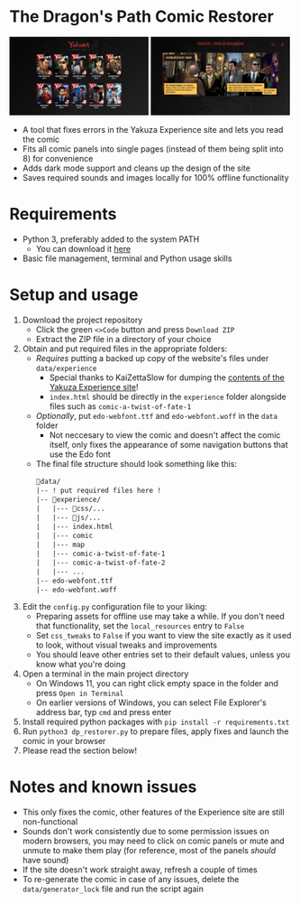 # The Dragon's Path Comic Restorer

<img src="promo/menu.png" width="49%"/> <img src="promo/comic.png" width="49%"/> 

- A tool that fixes errors in the Yakuza Experience site and lets you read the comic
- Fits all comic panels into single pages (instead of them being split into 8) for convenience
- Adds dark mode support and cleans up the design of the site
- Saves required sounds and images locally for 100% offline functionality

# Requirements

- Python 3, preferably added to the system PATH
    - You can download it [here](https://www.python.org/downloads/)
- Basic file management, terminal and Python usage skills

# Setup and usage

1. Download the project repository
    - Click the green `<>Code` button and press `Download ZIP`
    - Extract the ZIP file in a directory of your choice
1. Obtain and put required files in the appropriate folders:
    - *Requires* putting a backed up copy of the website's files under `data/experience`
        - Special thanks to KaiZettaSlow for dumping the [contents of the Yakuza Experience site](https://drive.google.com/file/d/1S4Pmcr5-kE0YFVCF-cSZP7eSobBEnxTH/view)!
        - `index.html` should be directly in the `experience` folder alongside files such as `comic-a-twist-of-fate-1`
    - *Optionally*,  put `edo-webfont.ttf` and `edo-webfont.woff` in the `data` folder
        - Not neccesary to view the comic and doesn't affect the comic itself, only fixes the appearance of some navigation buttons that use the Edo font
    - The final file structure should look something like this:
        ```
        📂data/
        |-- ! put required files here !
        |-- 📂experience/
        |   |--- 📂css/...
        |   |--- 📂js/...
        |   |--- index.html
        |   |--- comic
        |   |--- map
        |   |--- comic-a-twist-of-fate-1
        |   |--- comic-a-twist-of-fate-2
        |   |--- ...
        |-- edo-webfont.ttf
        |-- edo-webfont.woff
        ```
1. Edit the `config.py` configuration file to your liking:
    - Preparing assets for offline use may take a while. If you don't need that functionality, set the `local_resources` entry to `False`
    - Set `css_tweaks` to `False` if you want to view the site exactly as it used to look, without visual tweaks and improvements
    - You should leave other entries set to their default values, unless you know what you're doing
1. Open a terminal in the main project directory
    - On Windows 11, you can right click empty space in the folder and press `Open in Terminal`
    - On earlier versions of Windows, you can select File Explorer's address bar, typ `cmd` and press enter
1. Install required python packages with `pip install -r requirements.txt`
1. Run `python3 dp_restorer.py` to prepare files, apply fixes and launch the comic in your browser
1. Please read the section below!

# Notes and known issues

- This only fixes the comic, other features of the Experience site are still non-functional
- Sounds don't work consistently due to some permission issues on modern browsers, you may need to click on comic panels or mute and unmute to make them play (for reference, most of the panels *should* have sound)
- If the site doesn't work straight away, refresh a couple of times
- To re-generate the comic in case of any issues, delete the `data/generator_lock` file and run the script again
